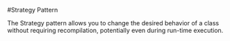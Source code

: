 #Strategy Pattern

The Strategy pattern allows you to change the desired behavior of a class without requiring recompilation, potentially even during run-time execution. 